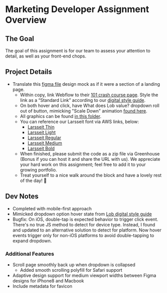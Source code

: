 # Marketing Developer Assignment Overview
## The Goal
The goal of this assignment is for our team to assess your attention to detail, as well as your front-end chops.


## Project Details
- Translate this [figma file](https://www.figma.com/file/88oRMWaJ1Ib5Y1Vf0m1WA8/Marketing-Developer-Take-Home-Assignment?node-id=0%3A1) design mock as if it were a section of a landing page.
	- Within copy, link Webflow to their [101 crash course page](https://university.webflow.com/courses/webflow-101-crash-course). Style the link as a “Standard Link” according to our [digital style guide](https://www.lob.com/style-guide).
	- On both hover and click, have What does Lob value? dropdown roll out of button, mimicking "Scale Down" animation [found here](https://codinhood.com/micro/10-dropdown-menu-animations-css-transform).
	- All graphics can be found [in this folder](https://drive.google.com/drive/folders/1toKgWeBKr7VxrfaIecQsKWX6Mmch_niu?usp=sharing).
	- You can reference our Larsseit font via AWS links, below:
		- [Larsseit Thin](https://s3-us-west-2.amazonaws.com/public.lob.com/marketing/fonts/Type+Dynamic+-+Larsseit-Thin.otf)
		- [Larsseit Light](https://s3-us-west-2.amazonaws.com/public.lob.com/marketing/fonts/Type+Dynamic+-+Larsseit-Light.otf)
		- [Larsseit Regular](https://s3-us-west-2.amazonaws.com/public.lob.com/marketing/fonts/Type+Dynamic+-+Larsseit-Regular.otf)
		- [Larsseit Medium](https://s3-us-west-2.amazonaws.com/public.lob.com/marketing/fonts/Type+Dynamic+-+Larsseit-Medium.otf)
		- [Larsseit Bold](https://s3-us-west-2.amazonaws.com/public.lob.com/marketing/fonts/Type+Dynamic+-+Larsseit+Bold.otf)
	- When finished, please submit the code as a zip file via Greenhouse (Bonus if you can host it and share the URL with us). We appreciate your hard work on this assignment; feel free to add it to your growing portfolio.
	- Treat yourself to a nice walk around the block and have a lovely rest of the day! 🙂

## Dev Notes
- Completed with mobile-first approach
- Mimicked dropdown option hover state from [Lob digital style guide](https://www.lob.com/style-guide)
- Bugfix: On iOS, double-tap is expected behavior to trigger click event. There's no true JS method to detect for device type. Instead, I found and updated to an alternative solution to detect for platform. Now hover events trigger only for non-iOS platforms to avoid double-tapping to expand dropdown.

### Additional Features
- Scroll page smoothly back up when dropdown is collapsed
	- Added smooth scrolling polyfill for Safari support
- Adaptive design support for medium viewport widths between Figma designs for iPhone8 and Macbook
- Include metadata for favicon
